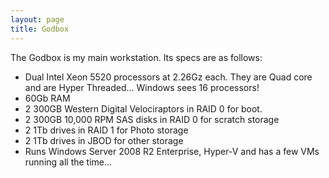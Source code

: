 ```yaml
---
layout: page
title: Godbox
---
```

The Godbox is my main workstation. Its specs are as follows:

* Dual Intel Xeon 5520 processors at 2.26Gz each. They are Quad core and are Hyper Threaded... Windows sees 16 processors!
* 60Gb RAM
* 2 300GB Western Digital Velociraptors in RAID 0 for boot.
* 2 300GB 10,000 RPM SAS disks in RAID 0 for scratch storage
* 2 1Tb drives in RAID 1 for Photo storage
* 2 1Tb drives in JBOD for other storage
* Runs Windows Server 2008 R2 Enterprise, Hyper-V and has a few VMs running all the time...